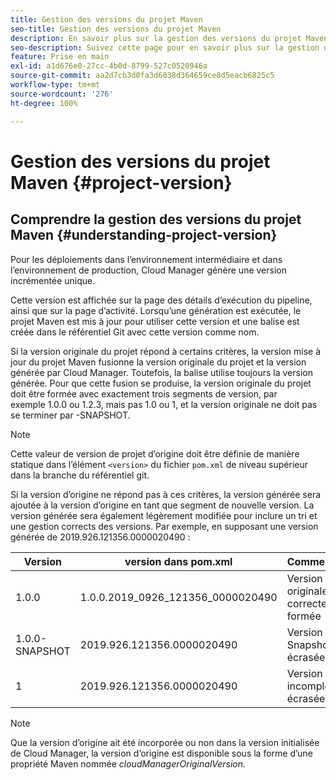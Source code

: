 ```yaml
---
title: Gestion des versions du projet Maven
seo-title: Gestion des versions du projet Maven
description: En savoir plus sur la gestion des versions du projet Maven.
seo-description: Suivez cette page pour en savoir plus sur la gestion des versions du projet Maven..
feature: Prise en main
exl-id: a1d676e0-27cc-4b0d-8799-527c0520946a
source-git-commit: aa2d7cb3d0fa3d6038d364659ce8d5eacb6825c5
workflow-type: tm+mt
source-wordcount: '276'
ht-degree: 100%

---
```


# Gestion des versions du projet Maven {#project-version}

## Comprendre la gestion des versions du projet Maven {#understanding-project-version}

Pour les déploiements dans l’environnement intermédiaire et dans l’environnement de production, Cloud Manager génère une version incrémentée unique.

Cette version est affichée sur la page des détails d’exécution du pipeline, ainsi que sur la page d’activité. Lorsqu’une génération est exécutée, le projet Maven est mis à jour pour utiliser cette version et une balise est créée dans le référentiel Git avec cette version comme nom.

Si la version originale du projet répond à certains critères, la version mise à jour du projet Maven fusionne la version originale du projet et la version générée par Cloud Manager. Toutefois, la balise utilise toujours la version générée. Pour que cette fusion se produise, la version originale du projet doit être formée avec exactement trois segments de version, par exemple 1.0.0 ou 1.2.3, mais pas 1.0 ou 1, et la version originale ne doit pas se terminer par -SNAPSHOT.

>[!NOTE]
>Cette valeur de version de projet d’origine doit être définie de manière statique dans l’élément `<version>` du fichier `pom.xml` de niveau supérieur dans la branche du référentiel git.

Si la version d’origine ne répond pas à ces critères, la version générée sera ajoutée à la version d’origine en tant que segment de nouvelle version. La version générée sera également légèrement modifiée pour inclure un tri et une gestion corrects des versions. Par exemple, en supposant une version générée de 2019.926.121356.0000020490 :

| **Version** | **version dans pom.xml** | **Commentaire** |
|---|---|---|
| 1.0.0 | 1.0.0.2019_0926_121356_0000020490 | Version originale correctement formée |
| 1.0.0-SNAPSHOT | 2019.926.121356.0000020490 | Version Snapshot, écrasée |
| 1 | 2019.926.121356.0000020490 | Version incomplète, écrasée |

>[!NOTE]
>
>Que la version d’origine ait été incorporée ou non dans la version initialisée de Cloud Manager, la version d’origine est disponible sous la forme d’une propriété Maven nommée *cloudManagerOriginalVersion.*

